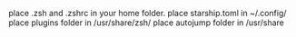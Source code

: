 place .zsh and .zshrc in your home folder.
place starship.toml in ~/.config/
place plugins folder in /usr/share/zsh/
place autojump folder in /usr/share
